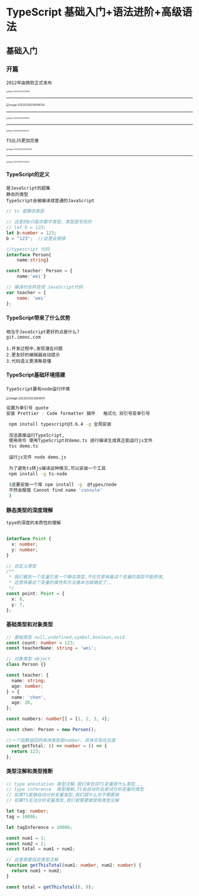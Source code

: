 # TypeScript 基础入门+语法进阶+高级语法

## 基础入门

### 开篇

```
2012年由微软正式发布
```

<img src="C:\Users\w1216\AppData\Roaming\Typora\typora-user-images\image-20230330034459499.png" alt="image-20230330034459499" style="zoom:30%;" />

<hr>

<img src="C:\Users\w1216\AppData\Roaming\Typora\typora-user-images\image-20230330034556144.png" alt="image-20230330034556144" style="zoom:50%;" />

<hr>

<img src="C:\Users\w1216\AppData\Roaming\Typora\typora-user-images\image-20230330034808973.png" alt="image-20230330034808973" style="zoom:30%;" />

<hr>

<img src="C:\Users\w1216\AppData\Roaming\Typora\typora-user-images\image-20230330034845125.png" alt="image-20230330034845125" style="zoom:30%;" />

```
TS比JS更加完善
```

<img src="C:\Users\w1216\AppData\Roaming\Typora\typora-user-images\image-20230330035305459.png" alt="image-20230330035305459" style="zoom:33%;" />

<hr>

<img src="C:\Users\w1216\AppData\Roaming\Typora\typora-user-images\image-20230330035342555.png" alt="image-20230330035342555" style="zoom:30%;" />

#### TypeScript的定义

```
是JavaScript的超集
静态的类型
TypeScript会被编译成普通的JavaScript
```

```typescript
// ts 是静态类型

// 这里的b只能存数字类型。类型是写死的
// let b = 123;
let b:number = 123;
b = "123";  //这里会报错
```

```typescript
//typescript 代码
interface Person{
    name:string}

const teacher: Person = {
    name:'wei'}
```

```javascript
// 编译时会转变成 JavaScript代码
var teacher = {
    name: 'wei'
};
```



#### TypeScript带来了什么优势

```
相当于JavaScript更好的点是什么? 
git.imooc.com
```

```
1.开发过程中,发现潜在问题
2.更友好的编辑器自动提示
3.代码语义更清晰易懂
```



#### TypeScript基础环境搭建

```
TypeScript要有node运行环境
```

<img src="C:\Users\w1216\AppData\Roaming\Typora\typora-user-images\image-20230331230846111.png" alt="image-20230331230846111" style="zoom:53%;" />

```bash
设置为单引号 quote
安装 Prettier - Code formatter 插件   格式化 双引号变单引号

 npm install typescript@3.6.4 -g 全局安装
 
 没法直接运行TypeScript, 
 使用命令 使用TypeScript对demo.ts 进行编译生成真正能运行js文件  
 tsc demo.ts
 
 运行js文件 node demo.js
 
 为了避免ts转js编译这种情况,可以安装一个工具
 npm install -g ts-node
 
 (还要安装一个库 npm install -g  @types/node 
 不然会报错 Cannot find name 'console'
 )
```

#### 静态类型的深度理解

```typescript
tpye的深度的本质性的理解


interface Point {
  x: number;
  y: number;
}

// 自定义类型
/**
 * 我们看到一个变量它是一个静态类型,不仅仅意味着这个变量的类型不能修改,
 * 还意味着这个变量的属性和方法基本也就确定了,,
 */
const point: Point = {
  x: 8,
  y: 7,
};
```

#### 基础类型和对象类型

```typescript
// 基础类型 null,undefined,symbol,boolean,void
const count: number = 123;
const teacherName: string = 'wei';

// 对象类型 object
class Person {}

const teacher: {
  name: string;
  age: number;
} = {
  name: 'chen',
  age: 26,
};

const numbers: number[] = [1, 2, 3, 4];

const chen: Person = new Person();

//一个函数返回的具体类型是number。具体实现在后面
const getTotal: () => number = () => {
  return 123;
};
```



#### 类型注解和类型推断

```typescript
// type annotation 类型注解,我们来告诉TS变量是什么类型,,,
// type inference  类型推断,TS会自动的去尝试分析变量的类型
// 如果TS能够自动分析变量类型,我们就什么也不需要做
// 如果TS无法分析变量类型,我们就需要做使用类型注解

let tag: number;
tag = 10086;

let tagInference = 10086;

const num1 = 1;
const num2 = 2;
const tatal = num1 + num2;

// 这里需要指定类型注解
function getThisTotal(num1: number, num2: number) {
  return num1 + num2;
}

const total = getThisTotal(8, 9);

```


